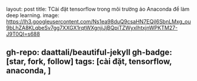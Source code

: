 layout: post
title: TCài đặt tensorflow trong môi trường ảo Anaconda để làm deep learning.
image: https://lh3.googleusercontent.com/Ns1ea98duQ9csaHN7EQjl6SbnLMxg_ou9bLhZA8KLqbeSv7gg7XXGX1rqtWXgnjiJjBQpiTZWyxIhtxjnWPKTM27-J9T0QI=s688

gh-repo: daattali/beautiful-jekyll
gh-badge: [star, fork, follow]
tags: [cài đặt, tensorflow, anaconda, ] 
---


